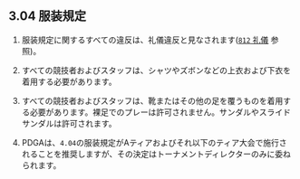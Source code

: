 ## 3.04 服装規定

1. 服装規定に関するすべての違反は、礼儀違反と見なされます([`812` 礼儀]() 参照)。

1. すべての競技者およびスタッフは、シャツやズボンなどの上衣および下衣を着用する必要があります。

1. すべての競技者およびスタッフは、靴またはその他の足を覆うものを着用する必要があります。裸足でのプレーは許可されません。サンダルやスライドサンダルは許可されます。

1. PDGAは、`4.04`の服装規定がAティアおよびそれ以下のティア大会で施行されることを推奨しますが、その決定はトーナメントディレクターのみに委ねられます。
